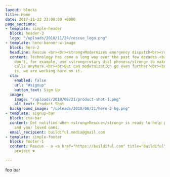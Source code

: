 ```yaml
---
layout: blocks
title: Home
date: 2017-11-22 23:00:00 +0000
page_sections:
- template: simple-header
  block: header-3
  logo: "/uploads/2018/11/24/rescue_logo.png"
- template: hero-banner-w-image
  block: hero-2
  headline: Rescue <br><br><strong>Modernizes emergency dispatch<br></strong>
  content: Technology has come a long way over the past few decades.<br><br>We mostly
    don't, for example, use <strong>rotary dial phones</strong> to make emergency
    calls anymore.<br><br>But can modernization go even further?<br><br>The good news
    is, we are working hard on it.
  cta:
    enabled: false
    url: "#signup"
    button_text: Sign Up
  image:
    image: "/uploads/2018/06/21/product-shot-1.png"
    alt_text: Product Shot
  background_image: "/uploads/2018/06/21/hero-2-bg.png"
- template: signup-bar
  block: cta-bar
  content: Get notified when <strong>Rescue</strong> is ready to help protect you
    and your loved ones.
  email_recipient: buildiful.media@gmail.com
- template: simple-footer
  block: footer-1
  content: Rescue - a <a href="https://buildiful.com" title="Buildiful">Buildiful</a>
    project ❤︎

---
```

foo bar